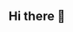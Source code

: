## Hi there 👋

<!--
**rachelweisse/rachelweisse** is a ✨ _special_ ✨ repository because its `README.md` (this file) appears on your GitHub profile.

Here are some ideas to get you started:

- 🔭 I’m currently working on ...
- 🌱 I’m currently learning ...
- 👯 I’m looking to collaborate on ...
- 🤔 I’m looking for help with ...
- 💬 Ask me about ...
- 📫 How to reach me: rachelweiss@brandeis.edu or reweiss04@gmail.com 
- 😄 Pronouns: she/her
- ⚡ Fun fact: ...
-->
